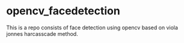 # opencv_facedetection
This is a repo consists of face detection using opencv based on viola jonnes harcasscade method. 
